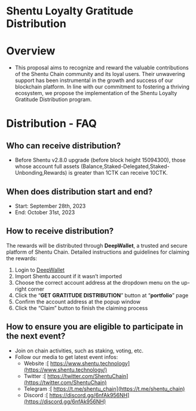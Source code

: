 # Shentu Loyalty Gratitude Distribution

# Overview

* This proposal aims to recognize and reward the valuable contributions of the Shentu Chain community and its loyal users. Their unwavering support has been instrumental in the growth and success of our blockchain platform. In line with our commitment to fostering a thriving ecosystem, we propose the implementation of the Shentu Loyalty Gratitude Distribution program.

# Distribution - FAQ

## Who can receive distribution?

- Before Shentu v2.8.0 upgrade (before block height 15094300), those whose account full assets (Balance,Staked-Delegated,Staked-Unbonding,Rewards) is greater than 1CTK can receive 10CTK.

## When does distribution start and end?

- Start: September 28th, 2023
- End: October 31st, 2023

## How to receive distribution?

The rewards will be distributed through **DeepWallet**, a trusted and secure platform of Shentu Chain. Detailed instructions and guidelines for claiming the rewards:

1. Login to [DeepWallet](https://wallet.shentu.technology/login)
2. Import Shentu account if it wasn’t imported
3. Choose the correct account address at the dropdown menu on the up-right corner
4. Click the “**GET GRATITUDE DISTRIBUTION**” button at “**portfolio**” page
5. Confirm the account address at the popup window
6. Click the “Claim” button to finish the claiming process

## How to ensure you are eligible to participate in the next event?

- Join on chain activities, such as staking, voting, etc.
- Follow our media to get latest event infos:
  - Website :[ https://www.shentu.technology](https://www.shentu.technology/)
  - Twitter :[ https://twitter.com/ShentuChain](https://twitter.com/ShentuChain)
  - Telegram :[ https://t.me/shentu_chain](https://t.me/shentu_chain)
  - Discord :[ https://discord.gg/6nfAk956NH](https://discord.gg/6nfAk956NH)
